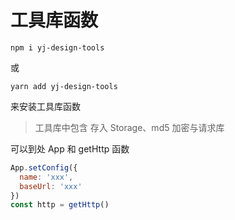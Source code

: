 # 工具库函数

```shell
npm i yj-design-tools
```

或

```shell
yarn add yj-design-tools
```

来安装工具库函数

> 工具库中包含 存入 Storage、md5 加密与请求库

可以到处 App 和 getHttp 函数

```js
App.setConfig({
  name: 'xxx',
  baseUrl: 'xxx'
})
const http = getHttp()


```
